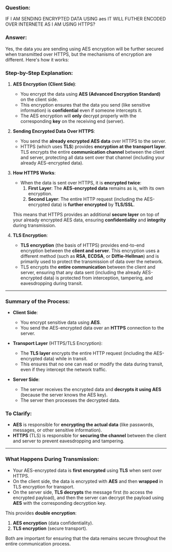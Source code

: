 ### Question:

IF I AM SENDING ENCRYPTED DATA USING aes IT WILL FUTHER ENCODED OVER INTERNETE AS I AM USING HTTPS?

### Answer:

Yes, the data you are sending using AES encryption will be further secured when transmitted over HTTPS, but the mechanisms of encryption are different. Here's how it works:

### **Step-by-Step Explanation**:

1. **AES Encryption (Client Side)**:
    - You encrypt the data using **AES (Advanced Encryption Standard)** on the client side.
    - This encryption ensures that the data you send (like sensitive information) is **confidential** even if someone intercepts it.
    - The AES encryption will **only** decrypt properly with the corresponding **key** on the receiving end (server).

2. **Sending Encrypted Data Over HTTPS**:
    - You send the **already encrypted AES data** over HTTPS to the server.
    - HTTPS (which uses **TLS**) provides **encryption at the transport layer**. TLS encrypts the entire **communication channel** between the client and server, protecting all data sent over that channel (including your already AES-encrypted data).

3. **How HTTPS Works**:
    - When the data is sent over HTTPS, it is **encrypted twice**:
        1. **First Layer**: The **AES-encrypted data** remains as is, with its own encryption.
        2. **Second Layer**: The entire HTTP request (including the AES-encrypted data) is **further encrypted** by **TLS/SSL**.

   This means that HTTPS provides an additional **secure layer** on top of your already encrypted AES data, ensuring **confidentiality** and **integrity** during transmission.

4. **TLS Encryption**:
    - **TLS encryption** (the basis of HTTPS) provides end-to-end encryption between the **client and server**. This encryption uses a different method (such as **RSA**, **ECDSA**, or **Diffie-Hellman**) and is primarily used to protect the transmission of data over the network.
    - TLS encrypts the **entire communication** between the client and server, ensuring that any data sent (including the already AES-encrypted data) is protected from interception, tampering, and eavesdropping during transit.

---

### **Summary of the Process**:

- **Client Side**:
    - You encrypt sensitive data using **AES**.
    - You send the AES-encrypted data over an **HTTPS** connection to the server.

- **Transport Layer** (HTTPS/TLS Encryption):
    - The **TLS layer** encrypts the entire HTTP request (including the AES-encrypted data) while in transit.
    - This ensures that no one can read or modify the data during transit, even if they intercept the network traffic.

- **Server Side**:
    - The server receives the encrypted data and **decrypts it using AES** (because the server knows the AES key).
    - The server then processes the decrypted data.

### **To Clarify**:

- **AES** is responsible for **encrypting the actual data** (like passwords, messages, or other sensitive information).
- **HTTPS** (TLS) is responsible for **securing the channel** between the client and server to prevent eavesdropping and tampering.

---

### **What Happens During Transmission**:
- Your AES-encrypted data is **first encrypted** using **TLS** when sent over HTTPS.
- On the client side, the data is encrypted with **AES** and then **wrapped** in TLS encryption for transport.
- On the server side, **TLS decrypts** the message first (to access the encrypted payload), and then the server can decrypt the payload using **AES** with the corresponding decryption key.

This provides **double encryption**:
1. **AES encryption** (data confidentiality).
2. **TLS encryption** (secure transport).

Both are important for ensuring that the data remains secure throughout the entire communication process.
